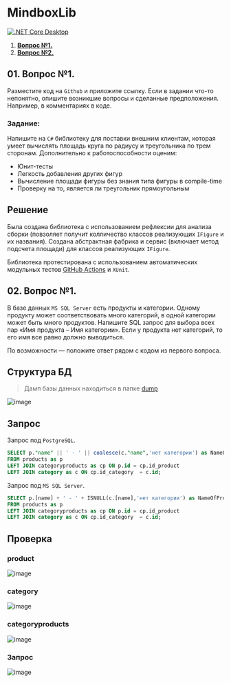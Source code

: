 # MindboxLib

[![.NET Core Desktop](https://github.com/AleksandrKonst/MindboxLib/actions/workflows/dotnet-desktop.yml/badge.svg)](https://github.com/AleksandrKonst/MindboxLib/actions/workflows/dotnet-desktop.yml)

1. [**Вопрос №1.**](#01)
2. [**Вопрос №2.**](#02)

## 01. Вопрос №1.<a name="01"></a>
Разместите код на `Github` и приложите ссылку. Если в задании что-то непонятно, опишите возникшие вопросы и сделанные предположения. Например, в комментариях в коде.
### Задание:
Напишите на `C#` библиотеку для поставки внешним клиентам, которая умеет вычислять площадь круга по радиусу и треугольника по трем сторонам. Дополнительно к работоспособности оценим:
- Юнит-тесты
- Легкость добавления других фигур
- Вычисление площади фигуры без знания типа фигуры в compile-time
- Проверку на то, является ли треугольник прямоугольным

## Решение
Была создана библиотека с использованием рефлексии для анализа сборки (повзоляет получит колличество классов реализующих `IFigure` и их названия). Создана абстрактная фабрика и сервис (включает метод подсчета площади) для классов реализующих `IFigure`.

Библиотека протестирована с использованием автоматических модульных тестов [GitHub Actions](https://github.com/AleksandrKonst/MindboxLib/actions) и `XUnit`.

## 02. Вопрос №1.<a name="02"></a>
В базе данных `MS SQL Server` есть продукты и категории. Одному продукту может соответствовать много категорий, в одной категории может быть много продуктов. Напишите SQL запрос для выбора всех пар «Имя продукта – Имя категории». Если у продукта нет категорий, то его имя все равно должно выводиться.

По возможности — положите ответ рядом с кодом из первого вопроса.

## Структура БД
> Дамп базы данных находиться в папке [dump](https://github.com/AleksandrKonst/MindboxLib/tree/master/dump)

![image](https://github.com/AleksandrKonst/MindboxLib/assets/40522320/73ee9069-9c47-4d08-913c-65cec58d7d54)

## Запрос
Запрос под `PostgreSQL`.

```sql
SELECT p."name" || ' - ' || coalesce(c."name",'нет категории') as NameOfProduct
FROM products as p 
LEFT JOIN categoryproducts as cp ON p.id = cp.id_product  
LEFT JOIN category as c ON cp.id_category  = c.id;
```

Запрос под `MS SQL Server`.

```sql
SELECT p.[name] + ' - ' + ISNULL(c.[name],'нет категории') as NameOfProduct
FROM products as p 
LEFT JOIN categoryproducts as cp ON p.id = cp.id_product  
LEFT JOIN category as c ON cp.id_category  = c.id;
```

## Проверка

### product
![image](https://github.com/AleksandrKonst/MindboxLib/assets/40522320/13c32cf8-5972-4ad4-b89b-0c514f52d8f9)

### category
![image](https://github.com/AleksandrKonst/MindboxLib/assets/40522320/cde228a3-1cdf-42f9-b4e4-a50fcee68344)

### categoryproducts
![image](https://github.com/AleksandrKonst/MindboxLib/assets/40522320/22050c69-838e-46d6-8a6d-bb89d3c7c1e9)

### Запрос
![image](https://github.com/AleksandrKonst/MindboxLib/assets/40522320/3d032d1d-66bb-4696-90b5-28c658d28853)
